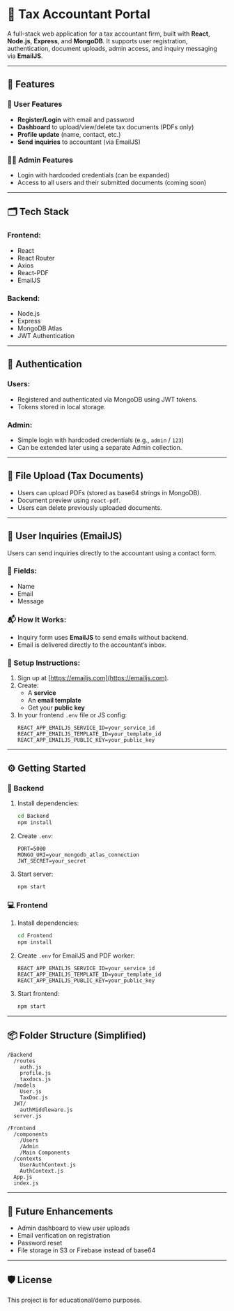 # 🧾 Tax Accountant Portal

A full-stack web application for a tax accountant firm, built with **React**, **Node.js**, **Express**, and **MongoDB**. It supports user registration, authentication, document uploads, admin access, and inquiry messaging via **EmailJS**.

---

## 🚀 Features

### 👤 User Features
- **Register/Login** with email and password
- **Dashboard** to upload/view/delete tax documents (PDFs only)
- **Profile update** (name, contact, etc.)
- **Send inquiries** to accountant (via EmailJS)

### 👨‍💼 Admin Features
- Login with hardcoded credentials (can be expanded)
- Access to all users and their submitted documents (coming soon)

---

## 🗂️ Tech Stack

### Frontend:
- React
- React Router
- Axios
- React-PDF
- EmailJS

### Backend:
- Node.js
- Express
- MongoDB Atlas
- JWT Authentication

---

## 🔐 Authentication

### Users:
- Registered and authenticated via MongoDB using JWT tokens.
- Tokens stored in local storage.

### Admin:
- Simple login with hardcoded credentials (e.g., `admin` / `123`)
- Can be extended later using a separate Admin collection.

---

## 📁 File Upload (Tax Documents)

- Users can upload PDFs (stored as base64 strings in MongoDB).
- Document preview using `react-pdf`.
- Users can delete previously uploaded documents.

---

## 📨 User Inquiries (EmailJS)

Users can send inquiries directly to the accountant using a contact form.

### 🧾 Fields:
- Name
- Email
- Message

### 📬 How It Works:
- Inquiry form uses **EmailJS** to send emails without backend.
- Email is delivered directly to the accountant’s inbox.

### 🔧 Setup Instructions:
1. Sign up at [https://emailjs.com](https://emailjs.com).
2. Create:
   - A **service**
   - An **email template**
   - Get your **public key**
3. In your frontend `.env` file or JS config:
   ```env
   REACT_APP_EMAILJS_SERVICE_ID=your_service_id
   REACT_APP_EMAILJS_TEMPLATE_ID=your_template_id
   REACT_APP_EMAILJS_PUBLIC_KEY=your_public_key
   ```

---

## ⚙️ Getting Started

### 🔧 Backend
1. Install dependencies:
   ```bash
   cd Backend
   npm install
   ```
2. Create `.env`:
   ```env
   PORT=5000
   MONGO_URI=your_mongodb_atlas_connection
   JWT_SECRET=your_secret
   ```
3. Start server:
   ```bash
   npm start
   ```

### 💻 Frontend
1. Install dependencies:
   ```bash
   cd Frontend
   npm install
   ```
2. Create `.env` for EmailJS and PDF worker:
   ```env
   REACT_APP_EMAILJS_SERVICE_ID=your_service_id
   REACT_APP_EMAILJS_TEMPLATE_ID=your_template_id
   REACT_APP_EMAILJS_PUBLIC_KEY=your_public_key
   ```
3. Start frontend:
   ```bash
   npm start
   ```

---

## 📦 Folder Structure (Simplified)

```
/Backend
  /routes
    auth.js
    profile.js
    taxdocs.js
  /models
    User.js
    TaxDoc.js
  JWT/
    authMiddleware.js
  server.js

/Frontend
  /components
    /Users
    /Admin
    /Main Components
  /contexts
    UserAuthContext.js
    AuthContext.js
  App.js
  index.js
```

---

## 🔐 Future Enhancements
- Admin dashboard to view user uploads
- Email verification on registration
- Password reset
- File storage in S3 or Firebase instead of base64

---

## 🛡️ License
This project is for educational/demo purposes.
